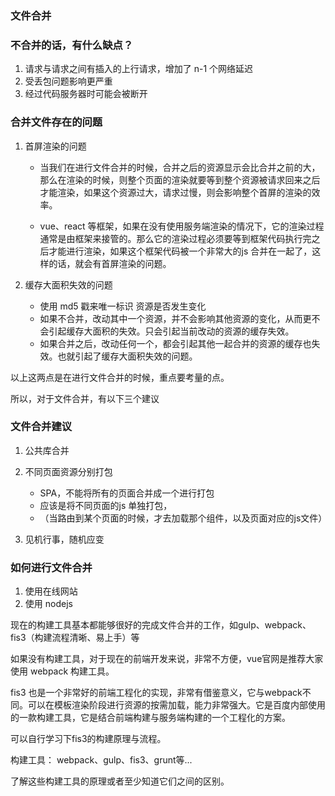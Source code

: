 ### 文件合并

### 不合并的话，有什么缺点？
1. 请求与请求之间有插入的上行请求，增加了 n-1 个网络延迟
2. 受丢包问题影响更严重
3. 经过代码服务器时可能会被断开

### 合并文件存在的问题
1. 首屏渲染的问题
    * 当我们在进行文件合并的时候，合并之后的资源显示会比合并之前的大，那么在渲染的时候，则整个页面的渲染就要等到整个资源被请求回来之后才能渲染，如果这个资源过大，请求过慢，则会影响整个首屏的渲染的效率。

    * vue、react 等框架，如果在没有使用服务端渲染的情况下，它的渲染过程通常是由框架来接管的。那么它的渲染过程必须要等到框架代码执行完之后才能进行渲染，如果这个框架代码被一个非常大的js 合并在一起了，这样的话，就会有首屏渲染的问题。

2. 缓存大面积失效的问题
    * 使用 md5 戳来唯一标识 资源是否发生变化
    * 如果不合并，改动其中一个资源，并不会影响其他资源的变化，从而更不会引起缓存大面积的失效。只会引起当前改动的资源的缓存失效。
    * 如果合并之后，改动任何一个，都会引起其他一起合并的资源的缓存也失效。也就引起了缓存大面积失效的问题。

以上这两点是在进行文件合并的时候，重点要考量的点。

所以，对于文件合并，有以下三个建议

### 文件合并建议
1. 公共库合并
2. 不同页面资源分别打包
    * SPA，不能将所有的页面合并成一个进行打包
    * 应该是将不同页面的js 单独打包，
    * （当路由到某个页面的时候，才去加载那个组件，以及页面对应的js文件）

3. 见机行事，随机应变

### 如何进行文件合并
1. 使用在线网站
2. 使用 nodejs

现在的构建工具基本都能够很好的完成文件合并的工作，如gulp、webpack、fis3（构建流程清晰、易上手）等

如果没有构建工具，对于现在的前端开发来说，非常不方便，vue官网是推荐大家使用 webpack 构建工具。

fis3 也是一个非常好的前端工程化的实现，非常有借鉴意义，它与webpack不同。可以在模板渲染阶段进行资源的按需加载，能力非常强大。它是百度内部使用的一款构建工具，它是结合前端构建与服务端构建的一个工程化的方案。

可以自行学习下fis3的构建原理与流程。

构建工具： webpack、gulp、fis3、grunt等...

了解这些构建工具的原理或者至少知道它们之间的区别。










